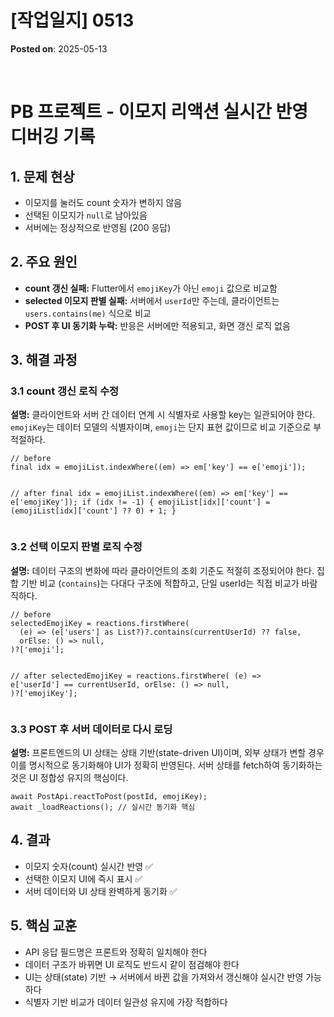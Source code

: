# [작업일지] 0513
**Posted on**: 2025-05-13

<p>&nbsp;</p>
<p></p>
<h1>PB 프로젝트 - 이모지 리액션 실시간 반영 디버깅 기록</h1>
<section>
<h2>1. 문제 현상</h2>
<ul>
<li>이모지를 눌러도 count 숫자가 변하지 않음</li>
<li>선택된 이모지가 <code>null</code>로 남아있음</li>
<li>서버에는 정상적으로 반영됨 (200 응답)</li>
</ul>
</section>
<section>
<h2>2. 주요 원인</h2>
<ul>
<li><b>count 갱신 실패:</b> Flutter에서 <code>emojiKey</code>가 아닌 <code>emoji</code> 값으로 비교함</li>
<li><b>selected 이모지 판별 실패:</b> 서버에서 <code>userId</code>만 주는데, 클라이언트는 <code>users.contains(me)</code> 식으로 비교</li>
<li><b>POST 후 UI 동기화 누락:</b> 반응은 서버에만 적용되고, 화면 갱신 로직 없음</li>
</ul>
</section>
<section>
<h2>3. 해결 과정</h2>
<h3>3.1 count 갱신 로직 수정</h3>
<p><b>설명:</b> 클라이언트와 서버 간 데이터 연계 시 식별자로 사용할 key는 일관되어야 한다. <code>emojiKey</code>는 데이터 모델의 식별자이며, <code>emoji</code>는 단지 표현 값이므로 비교 기준으로 부적절하다.</p>
<pre class="markdown"><code>// before
final idx = emojiList.indexWhere((em) =&gt; em['key'] == e['emoji']);

// after
final idx = emojiList.indexWhere((em) =&gt; em['key'] == e['emojiKey']);
if (idx != -1) {
  emojiList[idx]['count'] = (emojiList[idx]['count'] ?? 0) + 1;
}</code></pre>
<h3>3.2 선택 이모지 판별 로직 수정</h3>
<p><b>설명:</b> 데이터 구조의 변화에 따라 클라이언트의 조회 기준도 적절히 조정되어야 한다. 집합 기반 비교 (<code>contains</code>)는 다대다 구조에 적합하고, 단일 userId는 직접 비교가 바람직하다.</p>
<pre class="coffeescript"><code>// before
selectedEmojiKey = reactions.firstWhere(
  (e) =&gt; (e['users'] as List?)?.contains(currentUserId) ?? false,
  orElse: () =&gt; null,
)?['emoji'];

// after
selectedEmojiKey = reactions.firstWhere(
  (e) =&gt; e['userId'] == currentUserId,
  orElse: () =&gt; null,
)?['emojiKey'];</code></pre>
<h3>3.3 POST 후 서버 데이터로 다시 로딩</h3>
<p><b>설명:</b> 프론트엔드의 UI 상태는 상태 기반(state-driven UI)이며, 외부 상태가 변할 경우 이를 명시적으로 동기화해야 UI가 정확히 반영된다. 서버 상태를 fetch하여 동기화하는 것은 UI 정합성 유지의 핵심이다.</p>
<pre class="reasonml"><code>await PostApi.reactToPost(postId, emojiKey);
await _loadReactions(); // 실시간 동기화 핵심</code></pre>
</section>
<section>
<h2>4. 결과</h2>
<ul>
<li>이모지 숫자(count) 실시간 반영 ✅</li>
<li>선택한 이모지 UI에 즉시 표시 ✅</li>
<li>서버 데이터와 UI 상태 완벽하게 동기화 ✅</li>
</ul>
</section>
<section>
<h2>5. 핵심 교훈</h2>
<ul>
<li>API 응답 필드명은 프론트와 정확히 일치해야 한다</li>
<li>데이터 구조가 바뀌면 UI 로직도 반드시 같이 점검해야 한다</li>
<li>UI는 상태(state) 기반 &rarr; 서버에서 바뀐 값을 가져와서 갱신해야 실시간 반영 가능하다</li>
<li>식별자 기반 비교가 데이터 일관성 유지에 가장 적합하다</li>
</ul>
</section>